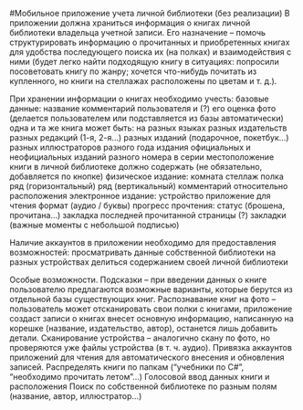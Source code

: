 #Мобильное приложение учета личной библиотеки (без реализации) 
В приложении должна храниться информация о книгах личной библиотеки владельца учетной записи. Его назначение – помочь структурировать информацию о прочитанных и приобретенных книгах для удобства последующего поиска их (на полках) и взаимодействия с ними (будет легко найти подходящую книгу в ситуациях: попросили посоветовать книгу по жанру; хочется что-нибудь почитать из купленного, но книги на стеллажах расположены по цветам и т. д.).

При хранении информации о книгах необходимо учесть:
базовые данные:
название
комментарий пользователя и (?) его оценка
фото (делается пользователем или подставляется из базы автоматически)
одна и та же книга может быть:
на разных языках
разных издательств
разных редакций (1-я, 2-я…)
разных изданий (подарочное, покетбук…) 
разных иллюстраторов 
разного года издания
официальных и неофициальных изданий
разного номера в серии
местоположение книги в личной библиотеке должно содержать (не обязательно, добавляется по кнопке)
физическое издание:
комната
стеллаж
полка
ряд (горизонтальный) 
ряд (вертикальный) 
комментарий относительно расположения
электронное издание:
устройство 
приложение для чтения
формат (аудио / буквы)
прогресс прочтения:
статус (брошена, прочитана…)
закладка последней прочитанной страницы
(?) закладки (важные моменты с небольшой подписью) 

Наличие аккаунтов в приложении необходимо для предоставления возможностей:
просматривать данные собственной библиотеки на разных устройствах
делиться содержанием своей личной библиотеки

Особые возможности.
Подсказки – при введении данных о книге пользователю предлагаются возможные варианты, которые берутся из отдельной базы существующих книг.
Распознавание книг на фото – пользователь может отсканировать свои полки с книгами, приложение создаст записи о книгах внесет основную информацию, написанную на корешке (название, издательство, автор), останется лишь добавить детали.
Сканирование устройства – аналогично скану по фото, но проверяются уже файлы устройства (в т. ч. аудио).
Привязка аккаунтов приложений для чтения для автоматического внесения и обновления записей.
Распределять книги по папкам (“учебники по C#”, “необходимо прочитать летом”...)
Голосовой ввод данных книги и расположения
Поиск по собственной библиотеке по разным полям (название, автор, иллюстратор…)
